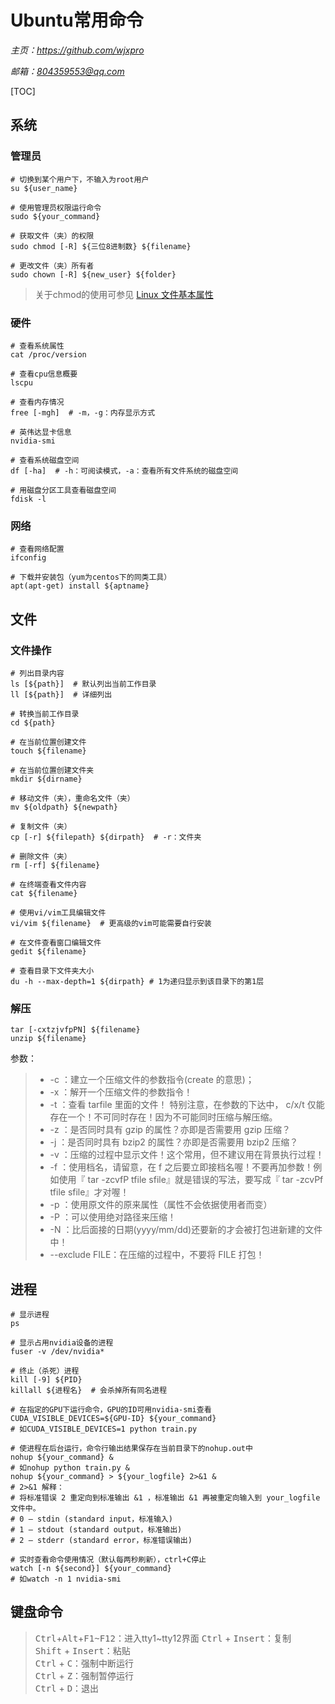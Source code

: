 # **Ubuntu常用命令**
*主页：https://github.com/wjxpro*

*邮箱：804359553@qq.com*

[TOC]

## 系统
### 管理员
```shell
# 切换到某个用户下，不输入为root用户
su ${user_name}

# 使用管理员权限运行命令
sudo ${your_command}

# 获取文件（夹）的权限
sudo chmod [-R] ${三位8进制数} ${filename}

# 更改文件（夹）所有者
sudo chown [-R] ${new_user} ${folder}
```
> 关于chmod的使用可参见 [Linux 文件基本属性](https://www.runoob.com/linux/linux-file-attr-permission.html)

### 硬件
```shell
# 查看系统属性
cat /proc/version

# 查看cpu信息概要
lscpu

# 查看内存情况
free [-mgh]  # -m，-g：内存显示方式

# 英伟达显卡信息
nvidia-smi

# 查看系统磁盘空间
df [-ha]  # -h：可阅读模式，-a：查看所有文件系统的磁盘空间

# 用磁盘分区工具查看磁盘空间
fdisk -l
```

### 网络
```shell
# 查看网络配置
ifconfig

# 下载并安装包（yum为centos下的同类工具）
apt(apt-get) install ${aptname}
```

## 文件
### 文件操作
```shell
# 列出目录内容
ls [${path}]  # 默认列出当前工作目录
ll [${path}]  # 详细列出

# 转换当前工作目录
cd ${path}

# 在当前位置创建文件
touch ${filename}

# 在当前位置创建文件夹
mkdir ${dirname}

# 移动文件（夹），重命名文件（夹）
mv ${oldpath} ${newpath}

# 复制文件（夹）
cp [-r] ${filepath} ${dirpath}  # -r：文件夹

# 删除文件（夹）
rm [-rf] ${filename}

# 在终端查看文件内容
cat ${filename}

# 使用vi/vim工具编辑文件
vi/vim ${filename}  # 更高级的vim可能需要自行安装

# 在文件查看窗口编辑文件
gedit ${filename}

# 查看目录下文件夹大小
du -h --max-depth=1 ${dirpath} # 1为递归显示到该目录下的第1层
```

### 解压
```shell
tar [-cxtzjvfpPN] ${filename}
unzip ${filename}
```
参数：
> + -c ：建立一个压缩文件的参数指令(create 的意思)；
> + -x ：解开一个压缩文件的参数指令！
> + -t ：查看 tarfile 里面的文件！
特别注意，在参数的下达中， c/x/t 仅能存在一个！不可同时存在！因为不可能同时压缩与解压缩。
> + -z ：是否同时具有 gzip 的属性？亦即是否需要用 gzip 压缩？
> + -j ：是否同时具有 bzip2 的属性？亦即是否需要用 bzip2 压缩？
> + -v ：压缩的过程中显示文件！这个常用，但不建议用在背景执行过程！
> + -f ：使用档名，请留意，在 f 之后要立即接档名喔！不要再加参数！例如使用『 tar -zcvfP tfile sfile』就是错误的写法，要写成『 tar -zcvPf tfile sfile』才对喔！
> + -p ：使用原文件的原来属性（属性不会依据使用者而变）
> + -P ：可以使用绝对路径来压缩！
> + -N ：比后面接的日期(yyyy/mm/dd)还要新的才会被打包进新建的文件中！
> + --exclude FILE：在压缩的过程中，不要将 FILE 打包！

## 进程
```shell
# 显示进程
ps

# 显示占用nvidia设备的进程
fuser -v /dev/nvidia*

# 终止（杀死）进程
kill [-9] ${PID}
killall ${进程名}  # 会杀掉所有同名进程

# 在指定的GPU下运行命令，GPU的ID可用nvidia-smi查看
CUDA_VISIBLE_DEVICES=${GPU-ID} ${your_command}
# 如CUDA_VISIBLE_DEVICES=1 python train.py

# 使进程在后台运行，命令行输出结果保存在当前目录下的nohup.out中
nohup ${your_command} &
# 如nohup python train.py &
nohup ${your_command} > ${your_logfile} 2>&1 &
# 2>&1 解释：
# 将标准错误 2 重定向到标准输出 &1 ，标准输出 &1 再被重定向输入到 your_logfile 文件中。
# 0 – stdin (standard input，标准输入)
# 1 – stdout (standard output，标准输出)
# 2 – stderr (standard error，标准错误输出)

# 实时查看命令使用情况（默认每两秒刷新），ctrl+C停止
watch [-n ${second}] ${your_command}
# 如watch -n 1 nvidia-smi
```

## 键盘命令
> <kbd>Ctrl</kbd>+<kbd>Alt</kbd>+<kbd>F1\~F12</kbd>：进入tty1~tty12界面
<kbd>Ctrl</kbd> + <kbd>Insert</kbd>：复制  
<kbd>Shift</kbd> + <kbd>Insert</kbd>：粘贴  
<kbd>Ctrl</kbd> + <kbd>C</kbd>：强制中断运行  
<kbd>Ctrl</kbd> + <kbd>Z</kbd>：强制暂停运行  
<kbd>Ctrl</kbd> + <kbd>D</kbd>：退出
